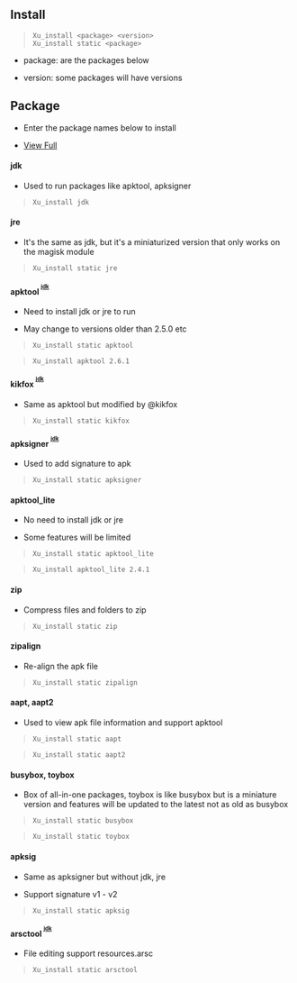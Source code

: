 ## Install

> `Xu_install <package> <version>`<br/>`Xu_install static <package>`

- package: are the packages below 

- version: some packages will have versions

## Package

- Enter the package names below to install

- [View Full](https://github.com/kakathic/Tools/tree/Vip/Library)

#### jdk

- Used to run packages like apktool, apksigner

> `Xu_install jdk`

#### jre

- It's the same as jdk, but it's a miniaturized version that only works on the magisk module 

> `Xu_install static jre`

#### apktool <sup><sup>[jdk](#jdk)</sup></sup>

- Need to install jdk or jre to run

- May change to versions older than 2.5.0 etc

> `Xu_install static apktool`

> `Xu_install apktool 2.6.1`

#### kikfox <sup><sup>[jdk](#jdk)</sup></sup>

- Same as apktool but modified by @kikfox

> `Xu_install static kikfox`

#### apksigner <sup><sup>[jdk](#jdk)</sup></sup>

- Used to add signature to apk

> `Xu_install static apksigner`

#### apktool_lite

- No need to install jdk or jre

- Some features will be limited

> `Xu_install static apktool_lite`

> `Xu_install apktool_lite 2.4.1`

#### zip

- Compress files and folders to zip

> `Xu_install static zip`

#### zipalign

- Re-align the apk file

> `Xu_install static zipalign`

#### aapt, aapt2

- Used to view apk file information and support apktool

> `Xu_install static aapt`

> `Xu_install static aapt2`

#### busybox, toybox

- Box of all-in-one packages, toybox is like busybox but is a miniature version and features will be updated to the latest not as old as busybox

> `Xu_install static busybox`

> `Xu_install static toybox`

#### apksig

- Same as apksigner but without jdk, jre

- Support signature v1 - v2

> `Xu_install static apksig`

#### arsctool <sup><sup>[jdk](#jdk)</sup></sup>

- File editing support resources.arsc

> `Xu_install static arsctool`




